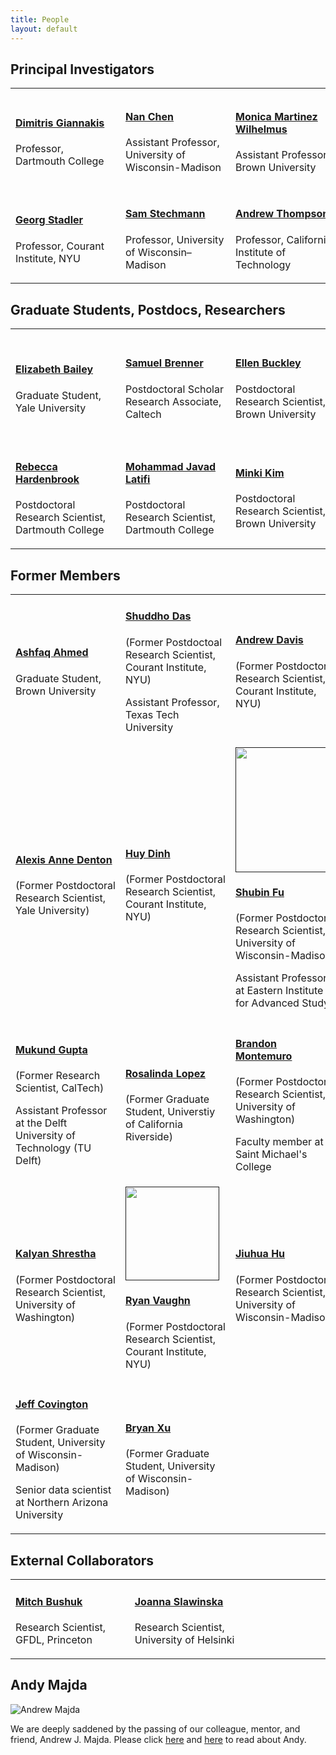 ```yaml
---
title: People
layout: default
---
```


## Principal Investigators

<table class="fixed">
  <col width="200"/>
  <col width="200"/>
  <col width="200"/>
  <tr>
    <td> <!-- Dimitris Giannakis -->
        <div class="card" style="width: 10rem;">
          <a href="https://giannakis.host.dartmouth.edu" title="" class="card-image hover-overlay" target="_blank">
          <img src="images/team/dimitris_small.png" alt="" class="img-responsive">
          </a>  
          <div class="card-text">
            <h4><a href="https://giannakis.host.dartmouth.edu" target="_blank">Dimitris Giannakis</a></h4>
            <div class="card-desription">
              <p>Professor, Dartmouth College</p>
            </div>
          </div>
        </div>
    </td>
    <td> <!-- Nan Chen -->
       <div class="card" style="width: 10rem;">
          <a href="https://www.math.wisc.edu/~chennan/" title="" class="card-image hover-overlay" target="_blank">
          <img src="images/team/chen.jpg" alt="" class="img-responsive">
          </a>  
          <div class="card-text">
            <h4><a href="https://www.math.wisc.edu/~chennan/" target="_blank">Nan Chen</a></h4>
            <div class="card-desription">
              <p>Assistant Professor, University of Wisconsin-Madison</p>
            </div>
          </div>
        </div>
    </td>
    <td> <!-- Monica Martinez Wilhelmus -->
       <div class="card" style="width: 10rem;">
          <a href="https://engineering.brown.edu/people/monica-martinez-wilhelmus" title="" class="card-image hover-overlay" target="_blank">
          <img src="images/team/MonicaMartinez.png" alt="" class="img-responsive">
          </a>  
          <div class="card-text">
            <h4><a href="https://engineering.brown.edu/people/monica-martinez-wilhelmus" target="_blank">Monica Martinez Wilhelmus</a></h4>
            <div class="card-desription">
              <p>Assistant Professor, Brown University</p>
            </div>
          </div>
        </div>
    </td>
    <td> <!-- Georgy Manucharyan -->
       <div class="card" style="width: 10rem;">
          <a href="https://deep.ocean.washington.edu/" title="" class="card-image hover-overlay" target="_blank">
          <img src="images/team/GeorgyM.jpg" alt="" class="img-responsive">
          </a>  
          <div class="card-text">
            <h4><a href="https://deep.ocean.washington.edu/" target="_blank">Georgy Manucharyan</a></h4>
            <div class="card-desription">
              <p>Assistant Professor, University of Washington</p>
            </div>
          </div>
        </div>
    </td>
  </tr>
    <td> <!-- Georg Stadler -->
       <div class="card" style="width: 10rem;">
          <a href="https://math.nyu.edu/~stadler/" title="" class="card-image hover-overlay" target="_blank">
          <img src="images/team/gs_headshot.png" alt="" class="img-responsive">
          </a>  
          <div class="card-text">
            <h4><a href="https://math.nyu.edu/~stadler/" target="_blank">Georg Stadler</a></h4>
            <div class="card-desription">
              <p>Professor, Courant Institute, NYU</p>
            </div>
          </div>
        </div>
    </td>
    <td> <!-- Sam Stechmann -->
       <div class="card" style="width: 10rem;">
          <a href="https://www.math.wisc.edu/~stechmann/" title="" class="card-image hover-overlay" target="_blank">
          <img src="images/team/picStechmann.jpg" alt="" class="img-responsive">
          </a>  
          <div class="card-text">
            <h4><a href="https://www.math.wisc.edu/~stechmann/" target="_blank">Sam Stechmann</a></h4>
            <div class="card-desription">
              <p>Professor, University of Wisconsin–Madison</p>
            </div>
          </div>
        </div>
    </td>
    <td> <!-- Andrew Thompson -->
       <div class="card" style="width: 10rem;">
          <a href="http://web.gps.caltech.edu/~andrewt/" title="" class="card-image hover-overlay" target="_blank">
          <img src="images/team/Thompson.jpg" alt="" class="img-responsive">
          </a>  
          <div class="card-text">
            <h4><a href="http://web.gps.caltech.edu/~andrewt/" target="_blank">Andrew Thompson</a></h4>
            <div class="card-desription">
              <p>Professor, California Institute of Technology</p>
            </div>
          </div>
        </div>
    </td>
    <td> <!-- Mary-Louise Timmermans -->
       <div class="card" style="width: 10rem;">
          <a href="https://people.earth.yale.edu/profile/mary-louise-timmermans/about" title="" class="card-image hover-overlay" target="_blank">
          <img src="images/team/Mary-Louise.jpg" alt="" class="img-responsive">
          </a>  
          <div class="card-text">
            <h4><a href="https://people.earth.yale.edu/profile/mary-louise-timmermans/about" target="_blank">Mary-Louise Timmermans</a></h4>
            <div class="card-desription">
              <p>Professor, Yale University</p>
            </div>
          </div>
        </div>
    </td>
  <tr>
  </tr>
</table>

## Graduate Students, Postdocs, Researchers

<table class="fixed">
  <col width="200"/>
  <col width="200"/>
  <col width="200"/>
  <tr>
    <td> <!-- Elizabeth Bailey -->
        <div class="card" style="width: 10rem;">
          <a href="" title="" class="card-image hover-overlay" target="_blank">
          <img src="images/team/picBailey.jpg" alt="" class="img-responsive">
          </a>  
          <div class="card-text">
            <h4><a href="" target="_blank">Elizabeth Bailey</a></h4>
            <div class="card-desription">
              <p>Graduate Student, Yale University</p>
            </div>
          </div>
        </div>
    </td>
    <td> <!-- Samuel Brenner -->
        <div class="card" style="width: 10rem;">
          <a href="https://cims.nyu.edu/~gg2924/index.html" title="" class="card-image hover-overlay" target="_blank">
          <img src="images/team/brenner.jpeg" alt="" class="img-responsive">
          </a>  
          <div class="card-text">
            <h4><a href="https://sdbrenner.github.io/pages/about.html" target="_blank">Samuel Brenner </a></h4>
            <div class="card-desription">
              <p>Postdoctoral Scholar Research Associate, Caltech</p>
            </div>
          </div>
        </div>
    </td>        
    <td> <!-- Ellen Buckley -->
      <div class="card" style="width: 10rem;">
        <a href="" title="" class="card-image hover-overlay" target="_blank">
        <img src="images/team/Ellen.jpg" alt="" class="img-responsive">
        </a>  
        <div class="card-text">
          <h4><a href="" target="_blank">Ellen Buckley</a></h4>
          <div class="card-desription">
            <p>Postdoctoral Research Scientist, Brown University</p>
          </div>
        </div>
      </div>
    </td>
    <td> <!-- Gonzalo Gonzalez de Diego -->
      <div class="card" style="width: 10rem;">
        <a href="https://cims.nyu.edu/~gg2924/index.html" title="" class="card-image hover-overlay" target="_blank">
        <img src="images/team/Gonzalo.jpg" alt="" class="img-responsive">
        </a>  
        <div class="card-text">
          <h4><a href="https://cims.nyu.edu/~gg2924/index.html" target="_blank">Gonzalo Gonzalez de Diego </a></h4>
          <div class="card-desription">
            <p>Postdoctoral Research Scientist, Courant Institute, NYU</p>
          </div>
        </div>
      </div>
    </td>     
  </tr>
  <tr>	 
    <td> <!-- Rebecca Hardenbrook -->
      <div class="card" style="width: 10rem;">
        <a href="https://www.rhardenbrook.com/home" title="" class="card-image hover-overlay" target="_blank">
            <img src="images/team/Rebecca.jpg" alt="" class="img-responsive">
            </a>  
            <div class="card-text">
            <h4><a href="https://www.rhardenbrook.com/home" target="_blank">Rebecca Hardenbrook</a></h4>
            <div class="card-desription">
            <p>Postdoctoral Research Scientist, Dartmouth College</p>
          </div>
        </div>
      </div>
    </td>    
    <td> <!-- Mohammad Javad Latifi -->
        <div class="card" style="width: 10rem;">
          <a href="https://math.dartmouth.edu/~mjebelli/" title="" class="card-image hover-overlay" target="_blank">
          <img src="images/team/latifi.jpg" alt="" class="img-responsive">
          </a>  
          <div class="card-text">
            <h4><a href="https://math.dartmouth.edu/~mjebelli/" target="_blank">Mohammad Javad Latifi</a></h4>
            <div class="card-desription">
              <p>Postdoctoral Research Scientist, Dartmouth College</p>
            </div>
          </div>
        </div>
    </td> 
    <td> <!-- Minki Kim -->
        <div class="card" style="width: 10rem;">
          <a href="https://www.minki-kim.com/" title="" class="card-image hover-overlay" target="_blank">
          <img src="images/team/Minki.jpg" alt="" class="img-responsive">
          </a>  
          <div class="card-text">
            <h4><a href="https://www.minki-kim.com/" target="_blank">Minki Kim</a></h4>
            <div class="card-desription">
              <p>Postdoctoral Research Scientist, Brown University</p>
            </div>
          </div>
        </div>
    </td>
    <td> <!-- Daniel Watkins -->
        <div class="card" style="width: 10rem;">
	  <a href="https://www.danielmwatkins.com/" title="" class="card-image hover-overlay" target="_blank">
          <img src="images/team/Daniel.jpg" alt="" class="img-responsive">
          </a>  
          <div class="card-text">
	    <h4><a href="https://www.danielmwatkins.com/" target="_blank">Daniel Watkins</a></h4>
            <div class="card-desription">
              <p>Senior Research Associate, Brown University</p>
            </div>
          </div>
        </div>
    </td>     
  </tr>
</table>


## Former Members

<table class="fixed">
  <col width="200"/>
  <col width="200"/>
  <col width="200"/>
  <tr>
    <td> <!-- Ashfaq Ahmed -->
	    <div class="card" style="width: 10rem;">
          <a href="" title="" class="card-image hover-overlay" target="_blank">
          <img src="images/team/Ashfaq.jpg" alt="" class="img-responsive">
          </a>  
          <div class="card-text">
            <h4><a href="" target="_blank">Ashfaq Ahmed</a></h4>
            <div class="card-desription">
              <p>Graduate Student, Brown University </p>
            </div>
          </div>
        </div>
    </td>
    <td> <!-- Shuddho Das -->
        <div class="card" style="width: 10rem;">
          <a href="" title="" class="card-image hover-overlay" target="_blank">
          <img src="images/team/picDas.png" alt="" class="img-responsive">
          </a>  
          <div class="card-text">
            <h4><a href="" target="_blank">Shuddho Das</a></h4>
            <div class="card-desription">
              <p>(Former Postdoctoal Research Scientist, Courant Institute, NYU)</p>
              <p>Assistant Professor, Texas Tech University</p>
            </div>
          </div>
        </div>
    </td>
    <td> <!-- Andrew Davis -->
        <div class="card" style="width: 10rem;">
          <a href="https://andyddavis.github.io/index.html" title="" class="card-image hover-overlay" target="_blank">
          <img src="images/team/andydavis.jpg" alt="" class="img-responsive">
          </a>  
          <div class="card-text">
            <h4><a href="https://andyddavis.github.io/index.html" target="_blank">Andrew Davis</a></h4>
            <div class="card-desription">
              <p>(Former Postdoctoral Research Scientist, Courant Institute, NYU)</p>
            </div>
          </div>
        </div>
    </td>
    <td> <!-- Quanling Deng -->
        <div class="card" style="width: 10rem;">
          <a href="" title="" class="card-image hover-overlay" target="_blank">
          <img src="images/team/picDeng.png" alt="" class="img-responsive">
          </a>  
          <div class="card-text">
            <h4><a href="" target="_blank">Quanling Deng</a></h4>
            <div class="card-desription">
              <p>(Former Postdoctoal Research Scientist, University of Wisconsin-Madison)</p>
              <p>Lecturer, Australian National University</p>
            </div>
          </div>
        </div>
    </td>
  </tr>
  <tr>
  <td> <!-- Alexis Anne Denton -->
        <div class="card" style="width: 10rem;">
          <a href="" title="https://people.earth.yale.edu/profile/alexis-denton/about" class="card-image hover-overlay" target="_blank">
          <img src="images/team/Denton.jpg" alt="" class="img-responsive">
          </a>  
          <div class="card-text">
            <h4><a href="https://people.earth.yale.edu/profile/alexis-denton/about" target="_blank">Alexis Anne Denton</a></h4>
            <div class="card-desription">
              <p>(Former Postdoctoral Research Scientist, Yale University)</p>
            </div>
          </div>
        </div>
    </td> 
    <td> <!-- Huy Dinh -->
        <div class="card" style="width: 10rem;">
          <a href="" title="" class="card-image hover-overlay" target="_blank">
          <img src="images/team/HDinh picture.jpg" alt="" class="img-responsive">
          </a>  
          <div class="card-text">
            <h4><a href="" target="_blank">Huy Dinh</a></h4>
            <div class="card-desription">
              <p>(Former Postdoctoral Research Scientist, Courant Institute, NYU)</p>
            </div>
          </div>
        </div>
    </td>
    <td> <!-- Shubin Fu -->
        <div class="card" style="width: 10rem;">
          <a href="" title="" class="card-image hover-overlay" target="_blank">
          <img src="images/team/ShubinFu.jpg" alt="" class="img-responsive" height="200">
          </a>  
          <div class="card-text">
            <h4><a href="" target="_blank">Shubin Fu</a></h4>
            <div class="card-desription">
              <p>(Former Postdoctoral Research Scientist, University of Wisconsin-Madison)</p>
              <p>Assistant Professor at Eastern Institute for Advanced Study</p>
            </div>
          </div>
        </div>
    </td>
    <td> <!-- Skylar Gering -->
        <div class="card" style="width: 10rem;">
          <a href="" title="" class="card-image hover-overlay" target="_blank">
          <img src="images/team/gering.jpg" alt="" class="img-responsive">
          </a>  
          <div class="card-text">
            <h4><a href="https://sase.caltech.edu/people/index.html" target="_blank">Skylar Gering</a></h4>
            <div class="card-desription">
              <p>(Former Schmidt Academy Software Engineer, CalTech)</p>
              <p> Graduate student at MIT-WHOI</p>
            </div>
          </div>
        </div>
    </td>    
  </tr>
  <tr>
    <td> <!-- Mukund Gupta -->
        <div class="card" style="width: 10rem;">
          <a href="https://eapsweb.mit.edu/people/guptam" title="" class="card-image hover-overlay" target="_blank">
          <img src="images/team/gupta.jpeg" alt="" class="img-responsive">
          </a>  
          <div class="card-text">
            <h4><a href="https://mukund-gupta.github.io/" target="_blank">Mukund Gupta</a></h4>
            <div class="card-desription">
              <p>(Former Research Scientist, CalTech)</p>
              <p>Assistant Professor at the Delft University of Technology (TU Delft)</p>
            </div>
          </div>
        </div>
    </td>            
    <td> <!-- Rosalinda Lopez -->
        <div class="card" style="width: 10rem;">
          <a href="" title="" class="card-image hover-overlay" target="_blank">
          <img src="images/team/picLopez.png" alt="" class="img-responsive">
          </a>  
          <div class="card-text">
            <h4><a href="" target="_blank">Rosalinda Lopez</a></h4>
            <div class="card-desription">
              <p>(Former Graduate Student, Universtiy of California Riverside)</p>
            </div>
          </div>
        </div>
    </td>
    <td> <!-- Brandon Montemuro -->
        <div class="card" style="width: 10rem;">
          <a href="https://www.brandonmontemuro.com/" title="" class="card-image hover-overlay" target="_blank">
          <img src="images/team/montemuro.jpeg" alt="" class="img-responsive">
          </a>  
          <div class="card-text">
            <h4><a href="https://www.brandonmontemuro.com/" target="_blank">Brandon Montemuro</a></h4>
            <div class="card-desription">
              <p>(Former Postdoctoral Research Scientist, University of Washington)</p>
              <p>Faculty member at Saint Michael's College</p>
            </div>
          </div>
        </div>
    </td>       
    <td> <!-- Melody Shih -->
        <div class="card" style="width: 10rem;">
          <a href="" title="" class="card-image hover-overlay" target="_blank">
          <img src="images/team/picShih.png" alt="" class="img-responsive">
          </a>  
          <div class="card-text">
            <h4><a href="" target="_blank">Melody Shih</a></h4>
            <div class="card-desription">
              <p>(Former Graduate Student, Courant Institute, NYU)</p>
            </div>
          </div>
        </div>
    </td>
  </tr>  
  <tr>
    <td> <!-- Kalyan Shrestha -->
        <div class="card" style="width: 10rem;">
          <a href="" title="" class="card-image hover-overlay" target="_blank">
          <img src="images/team/shrestha.jpg" alt="" class="img-responsive">
          </a>  
          <div class="card-text">
            <h4><a href="" target="_blank">Kalyan Shrestha</a></h4>
            <div class="card-desription">
              <p>(Former Postdoctoral Research Scientist, University of Washington)</p>
            </div>
          </div>
        </div>
    </td>  
    <td> <!-- Ryan Vaughn -->
        <div class="card" style="width: 10rem;">
          <a href="" title="" class="card-image hover-overlay" target="_blank">
          <img src="images/team/picVaughn.jpg" alt="" class="img-responsive" height="150">
          </a>  
          <div class="card-text">
            <h4><a href="" target="_blank">Ryan Vaughn</a></h4>
            <div class="card-desription">
              <p>(Former Postdoctoral Research Scientist, Courant Institute, NYU)</p>
            </div>
          </div>
        </div>
    </td>
    <td> <!-- Jiuhua Hu -->
        <div class="card" style="width: 10rem;">
          <a href="" title="" class="card-image hover-overlay" target="_blank">
          <img src="images/team/JiuhuaHu.jpg" alt="" class="img-responsive">
          </a>  
          <div class="card-text">
            <h4><a href="" target="_blank">Jiuhua Hu</a></h4>
            <div class="card-desription">
              <p>(Former Postdoctoral Research Scientist, University of Wisconsin-Madison)</p>
            </div>
          </div>
        </div>
    </td>
    <td> <!-- Changhong Mou -->
        <div class="card" style="width: 10rem;">
          <a href="" title="" class="card-image hover-overlay" target="_blank">
          <img src="images/team/ChanghongMou.jpg" alt="" class="img-responsive">
          </a>  
          <div class="card-text">
            <h4><a href="" target="_blank">Changhong Mou</a></h4>
            <div class="card-desription">
              <p>(Former Postdoctoral Research Scientist, University of Wisconsin-Madison)</p>
            </div>
          </div>
        </div>
    </td>            
  </tr>
  <tr>
    <td> <!-- Jeff Covington -->
        <div class="card" style="width: 10rem;">
          <a href="" title="" class="card-image hover-overlay" target="_blank">
          <img src="images/team/Covington.jpg" alt="" class="img-responsive">
          </a>  
          <div class="card-text">
            <h4><a href="" target="_blank">Jeff Covington</a></h4>
            <div class="card-desription">
              <p>(Former Graduate Student, University of Wisconsin-Madison)</p>
              <p>Senior data scientist at Northern Arizona University</p>
            </div>
          </div>
        </div>
    </td> 
    <td> <!-- Bryan Xu -->
        <div class="card" style="width: 10rem;">
          <a href="" title="" class="card-image hover-overlay" target="_blank">
          <img src="images/team/Bryan_Xu.jpg" alt="" class="img-responsive">
          </a>  
          <div class="card-text">
            <h4><a href="" target="_blank">Bryan Xu </a></h4>
            <div class="card-desription">
              <p>(Former Graduate Student, University of Wisconsin-Madison)</p>
            </div>
          </div>
        </div>
    </td>      
  </tr>  
</table>

## External Collaborators

<table class="fixed">
  <col width="200"/>
  <col width="200"/>
  <col width="200"/>
  <tr>
    <td> <!-- Mitch Bushuk -->
        <div class="card" style="width: 10rem;">
          <a href="https://www.gfdl.noaa.gov/mitch-bushuk/" title="" class="card-image hover-overlay" target="_blank">
          <img src="images/team/bushuk.png" alt="" class="img-responsive">
          </a>  
          <div class="card-text">
            <h4><a href="https://www.gfdl.noaa.gov/mitch-bushuk/" target="_blank">Mitch Bushuk</a></h4>
            <div class="card-desription">
              <p>Research Scientist, GFDL, Princeton</p>
            </div>
          </div>
        </div>
    </td>
    <td> <!-- Joanna Slawinska -->
        <div class="card" style="width: 10rem;">
          <a href="https://uwm.edu/physics/people/slawinska-joanna/" title="" class="card-image hover-overlay" target="_blank">
          <img src="images/team/slawinska.jpg" alt="" class="img-responsive">
          </a>  
          <div class="card-text">
            <h4><a href="https://uwm.edu/physics/people/slawinska-joanna/" target="_blank">Joanna Slawinska</a></h4>
            <div class="card-desription">
              <p>Research Scientist, University of Helsinki</p>
            </div>
          </div>
        </div>
    </td>
  </tr>
</table>

## Andy Majda

![Andrew Majda](./images/team/majda.jpg)

We are deeply saddened by the passing of our colleague, mentor, and friend, Andrew J. Majda. Please click [here](https://cims.nyu.edu/webapps/content/news/nyu_mourns_andrew_majda) and [here](https://www.math.nyu.edu/faculty/majda/) to read about Andy.  

